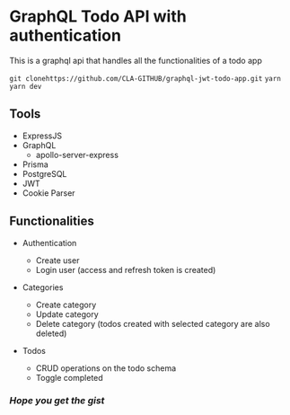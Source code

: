# GraphQL Todo API with authentication
This is a graphql api that handles all the functionalities of a todo app

`git clonehttps://github.com/CLA-GITHUB/graphql-jwt-todo-app.git`
`yarn`
`yarn dev`

## Tools
- ExpressJS
- GraphQL
  - apollo-server-express
- Prisma
- PostgreSQL
- JWT
- Cookie Parser

## Functionalities
- Authentication
  - Create user
  - Login user (access and refresh token is created)
  
- Categories
  - Create category
  - Update category
  - Delete category (todos created with selected category are also deleted)
  
- Todos
   - CRUD operations on the todo schema
   - Toggle completed
### *Hope you get the gist*
